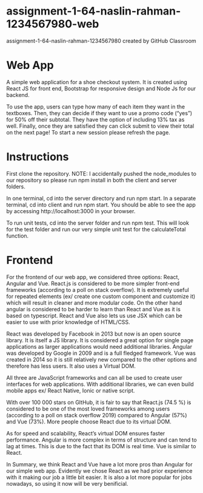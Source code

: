 # assignment-1-64-naslin-rahman-1234567980-web
assignment-1-64-naslin-rahman-1234567980 created by GitHub Classroom

# Web App
A simple web application for a shoe checkout system. It is created using React JS for front end, Bootstrap for responsive design and Node Js for our backend. 

To use the app, users can type how many of each item they want in the textboxes. Then, they can decide if they want to use a promo code (“yes”) for 50% off their subtotal. They have the option of including 13% tax as well. Finally, once they are satisfied they can click submit to view their total on the next page! To start a new session please refresh the page.
# Instructions
First clone the repository. NOTE: I accidentally pushed the node_modules to our repository so please run npm install in both the client and server folders.

In one terminal, cd into the server directory and run npm start. In a separate terminal, cd into client and run npm start. You should be able to see the app by accessing http://localhost:3000 in your browser.

To run unit tests, cd into the server folder and run npm test. This will look for the test folder and run our very simple unit test for the calculateTotal function.

# Frontend
For the frontend of our web app, we considered three options: React, Angular and Vue. React.js is considered to be more simpler front-end frameworks (according to a poll on stack overflow). It is extremely useful for repeated elements (ex/ create one custom component and customize it) which will result in cleaner and more modular code. On the other hand angular is considered to be harder to learn than React and Vue as it is based on typescript. React and Vue also lets us use JSX which can be easier to use with prior knowledge of HTML/CSS.

React was developed by Facebook in 2013 but now is an open source library. It is itself a JS library. It is considered a great option for single page applications as larger applications would need additional libraries. Angular was developed by Google in 2009 and is a full fledged framework. Vue was created in 2014 so it is still relatively new compared to the other options and therefore has less users. It also uses a Virtual DOM.

All three are JavaScript frameworks and can all be used to create user interfaces for web applications. With additional libraries, we can even build mobile apps ex/ React Native, Ionic or native script.

With over 100 000 stars on GItHub, it is fair to say that React.js (74.5 %) is considered to be one of the most loved frameworks among users (according to a poll on stack overflow  2019) compared to Angular (57%) and Vue (73%). More people choose React due to its virtual DOM.

As for speed and scalability, React’s virtual DOM ensures faster performance. Angular is more complex in terms of structure and can tend to lag at times. This is due to the fact that its DOM is real time. Vue is similar to React.

In Summary, we think React and Vue have a lot more pros than Angular for our simple web app. Evidently we chose React as we had prior experience with it making our job a little bit easier. It is also a lot more popular for jobs nowadays, so using it now will be very benificial.


